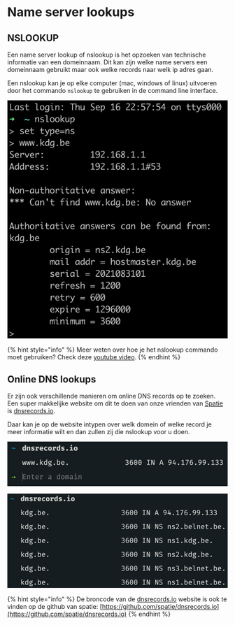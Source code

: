 # Name server lookups

## NSLOOKUP

Een name server lookup of nslookup is het opzoeken van technische informatie van een domeinnaam. Dit kan zijn welke name servers een domeinnaam gebruikt maar ook welke records naar welk ip adres gaan.

Een nslookup kan je op elke computer \(mac, windows of linux\) uitvoeren door het commando `nslookup` te gebruiken in de command line interface.

![](../../.gitbook/assets/cleanshot-2021-09-18-at-17.24.02.jpg)

{% hint style="info" %}
Meer weten over hoe je het nslookup commando moet gebruiken? Check deze [youtube video](https://www.youtube.com/watch?v=jf-x76XYY2o).
{% endhint %}

## Online DNS lookups

Er zijn ook verschillende manieren om online DNS records op te zoeken. Een super makkelijke website om dit te doen van onze vrienden van [Spatie](https://spatie.be) is [dnsrecords.io](https://dnsrecords.io/).

Daar kan je op de website intypen over welk domein of welke record je meer informatie wilt en dan zullen zij die nslookup voor u doen.

![](../../.gitbook/assets/cleanshot-2021-09-18-at-17.30.42.jpg)

![](../../.gitbook/assets/cleanshot-2021-09-18-at-17.30.52.jpg)

{% hint style="info" %}
De broncode van de [dnsrecords.io](https://dnsrecords.io) website is ook te vinden op de github van spatie: [https://github.com/spatie/dnsrecords.io](https://github.com/spatie/dnsrecords.io)
{% endhint %}

